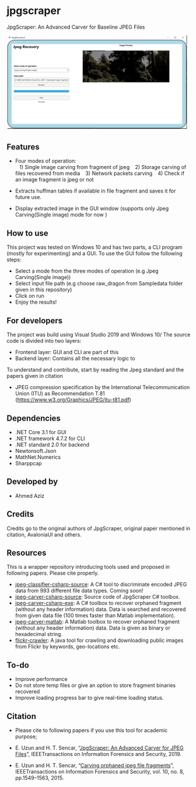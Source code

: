 
# jpgscraper
JpgScraper: An Advanced Carver for Baseline JPEG Files

<p align="center">
     <img alt="sampleGUIscreenshot" src="./images/SampleScreenshot.png" width="500">
</p>


## Features
* Four modes of operation:  </br>
&ensp; 1) Single image carving from fragment of jpeg
&ensp; 2) Storage carving of files recovered from media
&ensp; 3) Network packets carving
&ensp; 4) Check if an image fragment is jpeg or not

* Extracts huffman tables if available in file fragment and saves it for future use.

* Display extracted image in the GUI window (supports only Jpeg Carving(Single image) mode for now )

## How to use
This project was tested on Windows 10 and has two parts, a CLI program (mostly for experimenting) and a GUI. To use the GUI follow the following steps:
* Select a mode from the three modes of operation (e.g Jpeg Carving(Single image))
* Select input file path (e.g choose raw_dragon from Sampledata folder given in this repository)
* Click on run
* Enjoy the results!


## For developers
The project was build using Visual Studio 2019 and Windows 10/
The source code is divided into two layers:
* Frontend layer: GUI and CLI are part of this
* Backend layer: Contains all the necessary logic to 

To understand and contribute, start by reading the Jpeg standard and the papers given in citation
* JPEG compression specification by the International Telecommunication Union (ITU) as Recommendation T.81 (https://www.w3.org/Graphics/JPEG/itu-t81.pdf)


## Dependencies
* .NET Core 3.1 for GUI
* .NET framework 4.7.2 for CLI 
* .NET standard 2.0 for backend
* Newtonsoft.Json
* MathNet.Numerics
* Sharppcap


## Developed by
- Ahmed Aziz             <br />

## Credits
Credits go to the original authors of JpgScraper, original paper mentioned in citation, AvaloniaUI and others.

## Resources
This is a wrapper repository introducing tools used and proposed in following papers. Please cite properly.
* [jpeg-classifier-csharp-source](https://github.com/euzun/jpgscraper/tree/master/jpeg-classifier-csharp-source): A C# tool to discriminate encoded JPEG data from 993 different file data types. Coming soon!
* [jpeg-carver-csharp-source](https://github.com/euzun/jpgscraper/tree/master/jpeg-carver-csharp-source): Source code of JpgScraper C# toolbox.
* [jpeg-carver-csharp-exe](https://github.com/euzun/jpeg-carver-csharp): A C# toolbox to recover orphaned fragment (without any header information) data. Data is searched and recovered from given data file (100 times faster than Matlab implementation).
* [jpeg-carver-matlab](https://github.com/euzun/jpeg-carver-matlab): A Matlab toolbox to recover orphaned fragment (without any header information) data. Data is given as binary or hexadecimal string.
* [flickr-crawler](https://github.com/euzun/flickr-crawler): A java tool for crawling and downloading public images from Flickr by keywords, geo-locations etc.

## To-do
* Improve performance
* Do not store temp files or give an option to store fragment binaries recovered
* Improve loading progress bar to give real-time loading status.


## Citation
* Please cite to following papers if you use this tool for academic purpose;

* E. Uzun and H. T. Sencar, “[JpgScraper: An Advanced Carver for JPEG Files](https://doi.org/10.1109/TIFS.2019.2953382)”, IEEETransactions on Information Forensics and Security, 2019.

* E. Uzun and H. T. Sencar, “[Carving orphaned jpeg file fragments](https://www.researchgate.net/publication/275044127_Carving_Orphaned_JPEG_File_Fragments)”, IEEETransactions on Information Forensics and Security, vol. 10, no. 8, pp.1549–1563, 2015.

